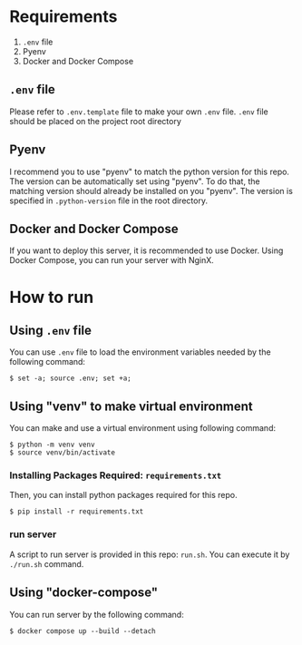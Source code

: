 # Requirements

1. `.env` file
2. Pyenv
3. Docker and Docker Compose

## `.env` file

Please refer to `.env.template` file to make your own `.env` file.
`.env` file should be placed on the project root directory

## Pyenv

I recommend you to use "pyenv" to match the python version for this repo.
The version can be automatically set using "pyenv".
To do that, the matching version should already be installed on you "pyenv".
The version is specified in `.python-version` file in the root directory.

## Docker and Docker Compose

If you want to deploy this server, it is recommended to use Docker.
Using Docker Compose, you can run your server with NginX.

# How to run

## Using `.env` file

You can use `.env` file to load the environment variables needed by the following command:

```
$ set -a; source .env; set +a;
```

## Using "venv" to make virtual environment

You can make and use a virtual environment using following command:

```
$ python -m venv venv
$ source venv/bin/activate
```

### Installing Packages Required: `requirements.txt`

Then, you can install python packages required for this repo.

```
$ pip install -r requirements.txt
```

### run server

A script to run server is provided in this repo: `run.sh`.
You can execute it by `./run.sh` command.

## Using "docker-compose"

You can run server by the following command:

```
$ docker compose up --build --detach
```